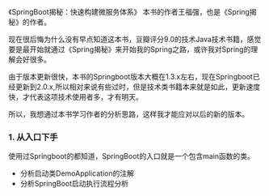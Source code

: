 
《SpringBoot揭秘：快速构建微服务体系》
本书的作者王福强，也是《Spring揭秘》的作者。

现在很后悔为什么没有早点知道这本书，豆瓣评分9.0的技术Java技术书籍，感觉要是最开始就通过《Spring揭秘》来开始我的Spring之路，或许我对Spring的理解会好很多。

由于版本更新很快，本书的Springboot版本大概在1.3.x左右，现在Springboot已经更新到2.0.x,所以相对来说有些过时，但是技术类书籍本来就是如此，更新速度快，才代表这项技术使用者多，才有明天。

所以，我想通过本书学习作者的分析思路，这样我才能应对以后的新的版本。

### 1. 从入口下手

使用过Springboot的都知道，SpringBoot的入口就是一个包含main函数的类。
- 分析启动类DemoApplication的注解
- 分析SpringBoot启动执行流程分析

